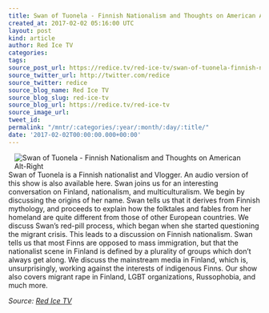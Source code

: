 ```yaml
---
title: Swan of Tuonela - Finnish Nationalism and Thoughts on American Alt-Right
created_at: 2017-02-02 05:16:00 UTC
layout: post
kind: article
author: Red Ice TV
categories: 
tags: 
source_post_url: https://redice.tv/red-ice-tv/swan-of-tuonela-finnish-nationalism-and-thoughts-on-american-alt-right
source_twitter_url: http://twitter.com/redice
source_twitter: redice
source_blog_name: Red Ice TV
source_blog_slug: red-ice-tv
source_blog_url: https://redice.tv/red-ice-tv
source_image_url: 
tweet_id: 
permalink: "/mntr/:categories/:year/:month/:day/:title/"
date: '2017-02-02T00:00:00.000+00:00'
---
```

<img align="left" hspace="12" alt="Swan of Tuonela - Finnish Nationalism and Thoughts on American Alt-Right" src="https://rdice.net/a/c/t/17/R314-170201-swanoftuonela.9cd7b47f.jpg"> Swan of Tuonela is a Finnish nationalist and Vlogger.
An audio version of this show is also available here.
Swan joins us for an interesting conversation on Finland, nationalism, and multiculturalism. We begin by discussing the origins of her name. Swan tells us that it derives from Finnish mythology, and proceeds to explain how the folktales and fables from her homeland are quite different from those of other European countries. We discuss Swan&rsquo;s red-pill process, which began when she started questioning the migrant crisis. This leads to a discussion on Finnish nationalism. Swan tells us that most Finns are opposed to mass immigration, but that the nationalist scene in Finland is defined by a plurality of groups which don&rsquo;t always get along. We discuss the mainstream media in Finland, which is, unsurprisingly, working against the interests of indigenous Finns. Our show also covers migrant rape in Finland, LGBT organizations, Russophobia, and much more.<div class="">
    <i>Source: <a href="https://redice.tv/red-ice-tv">Red Ice TV</a></i>
</div>
